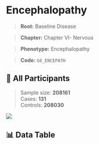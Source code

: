# Encephalopathy

> **Root:** Baseline Disease  

> **Chapter:** Chapter VI- Nervous  

> **Phenotype:** Encephalopathy  

> **Code:** `G6_ENCEPATH`

## 🧪 All Participants  
> Sample size: **208161**  
> Cases: **131**  
> Controls: **208030**
<img src="/Sensitive/Figures/ALL/Incidence/G6_ENCEPATH.png"/>

## 📊 Data Table
<CsvTableMRF src="/Sensitive/Data/ALL/Incidence/COX_G6_ENCEPATH.csv"/>

